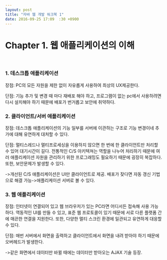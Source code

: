 ```yaml
---
layout: post
title: "자바 웹 개발 워크북 1"
date: 2016-09-25 17:09	:30 +0900
---
```


# Chapter 1. 웹 애플리케이션의 이해
<br>

### 1. 데스크톱 애플리케이션
 장점: PC의 모든 자원을 제한 없이 자유롭게 사용하여 최상의 UX제공한다.
 
 단점: 기능 추가 및 변경 때 마다 재배포 해야 하고, 프로그램이 없는 pc에서 사용하려면 다시 설치해야 하기 때문에 배포가 번거롭고 보안에 취약하다.
<br>

### 2. 클라이언트/서버 애플리케이션
 장점: 데스크톱 애플리케이션의 기능 일부를 서버에 이관하는 구조로 기능 변경이네 추가에 대해 유연하게 대처할 수 있다.
 
 단점: 멀티스레드나 멀티프로세싱을 이용하지 않으면 한 번에 한 클라이언트만 처리할 수 있어 대기시간이 길다. 전통적인 C/S 아키텍쳐는 역할을 나누어 처리하기 때문에 여러 애플리케이션 자원을 관리하기 위한 프로그래밍도 필요하기 때문에 굉장히 복잡하다. 또한, 보안문제가 발생할 수 있다. 
 
 ->개선된 C/S 애플리케이션은 UI만 클라이언트로 제공. 배포가 잦다면 자동 갱신 기법으로 해결 가능->애플리케이션 서버로 볼 수 있다.
<br>

### 3. 웹 애플리케이션
 장점: 인터넷이 연결되어 있고 웹 브라우저가 있는 PC라면 어디서든 접속해 사용 가능하다. 역동적인 UI를 만들 수 있고, 표준 웹 프로토콜이 있기 때문에 서로 다른 플랫폼 간에 매끈한 연결을 지원한다. 또한, 다양한 멀티 스크린 환경에 일관되고 유연하게 대응할 수 있다.
 
 단점: 매번 서버에서 화면을 출력하고 클라이언트에서 화면을 내려 받아야 하기 때문에 오버헤드가 발생한다.

 ->같은 화면에서 데이터만 바뀔 때에는 데이터만 받아오는 AJAX 기술 등장.
